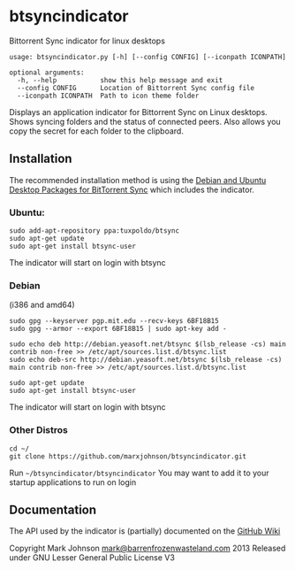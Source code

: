 btsyncindicator
===============

Bittorrent Sync indicator for linux desktops

```
usage: btsyncindicator.py [-h] [--config CONFIG] [--iconpath ICONPATH]

optional arguments:
  -h, --help           show this help message and exit
  --config CONFIG      Location of Bittorrent Sync config file
  --iconpath ICONPATH  Path to icon theme folder
```

Displays an application indicator for Bittorrent Sync on Linux desktops.
Shows syncing folders and the status of connected peers.
Also allows you copy the secret for each folder to the clipboard.

## Installation

The recommended installation method is using the [Debian and Ubuntu Desktop Packages for BitTorrent Sync](http://forum.bittorrent.com/topic/19560-debian-and-ubuntu-desktop-packages-for-bittorrent-sync/) which includes the indicator.

### Ubuntu:
```
sudo add-apt-repository ppa:tuxpoldo/btsync
sudo apt-get update
sudo apt-get install btsync-user
```
The indicator will start on login with btsync

### Debian 
(i386 and amd64)
```
sudo gpg --keyserver pgp.mit.edu --recv-keys 6BF18B15
sudo gpg --armor --export 6BF18B15 | sudo apt-key add -

sudo echo deb http://debian.yeasoft.net/btsync $(lsb_release -cs) main contrib non-free >> /etc/apt/sources.list.d/btsync.list
sudo echo deb-src http://debian.yeasoft.net/btsync $(lsb_release -cs) main contrib non-free >> /etc/apt/sources.list.d/btsync.list

sudo apt-get update
sudo apt-get install btsync-user
```
The indicator will start on login with btsync

### Other Distros
```
cd ~/
git clone https://github.com/marxjohnson/btsyncindicator.git
```
Run `~/btsyncindicator/btsyncindicator`
You may want to add it to your startup applications to run on login

## Documentation

The API used by the indicator is (partially) documented on the [GitHub Wiki](https://github.com/marxjohnson/btsyncindicator/wiki)

Copyright Mark Johnson <mark@barrenfrozenwasteland.com> 2013
Released under GNU Lesser General Public License V3
